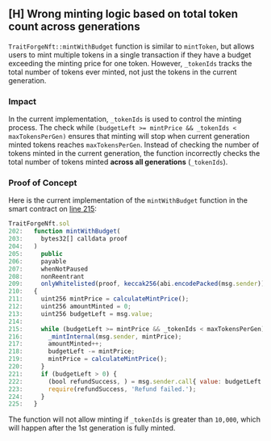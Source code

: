 ## [H] Wrong minting logic based on total token count across generations

`TraitForgeNft::mintWithBudget` function is similar to `mintToken`, but allows users to mint multiple tokens in a single transaction if they have a budget exceeding the minting price for one token.
However, `_tokenIds` tracks the total number of tokens ever minted, not just the tokens in the current generation.

### Impact

In the current implementation, `_tokenIds` is used to control the minting process. The check while `(budgetLeft >= mintPrice && _tokenIds < maxTokensPerGen)` ensures that minting will stop when current generation minted tokens reaches `maxTokensPerGen`.
Instead of checking the number of tokens minted in the current generation, the function incorrectly checks the total number of tokens minted **across all generations** (`_tokenIds`).

### Proof of Concept

Here is the current implementation of the `mintWithBudget` function in the smart contract on [line 215](<relative_path_091409:contracts/TraitForgeNft/TraitForgeNft.sol#L215>):

```javascript
TraitForgeNft.sol
202:   function mintWithBudget(
203:     bytes32[] calldata proof
204:   )
205:     public
206:     payable
207:     whenNotPaused
208:     nonReentrant
209:     onlyWhitelisted(proof, keccak256(abi.encodePacked(msg.sender)))
210:   {
211:     uint256 mintPrice = calculateMintPrice();
212:     uint256 amountMinted = 0;
213:     uint256 budgetLeft = msg.value;
214: 
215:     while (budgetLeft >= mintPrice && _tokenIds < maxTokensPerGen) { // @audit - _tokenIds counts total tokens minted, not just current generation
216:       _mintInternal(msg.sender, mintPrice);
217:       amountMinted++;
218:       budgetLeft -= mintPrice;
219:       mintPrice = calculateMintPrice();
220:     }
221:     if (budgetLeft > 0) {
222:       (bool refundSuccess, ) = msg.sender.call{ value: budgetLeft }('');
223:       require(refundSuccess, 'Refund failed.');
224:     }
225:   }
```

The function will not allow minting if `_tokenIds` is greater than `10,000`, which will happen after the 1st generation is fully minted.



